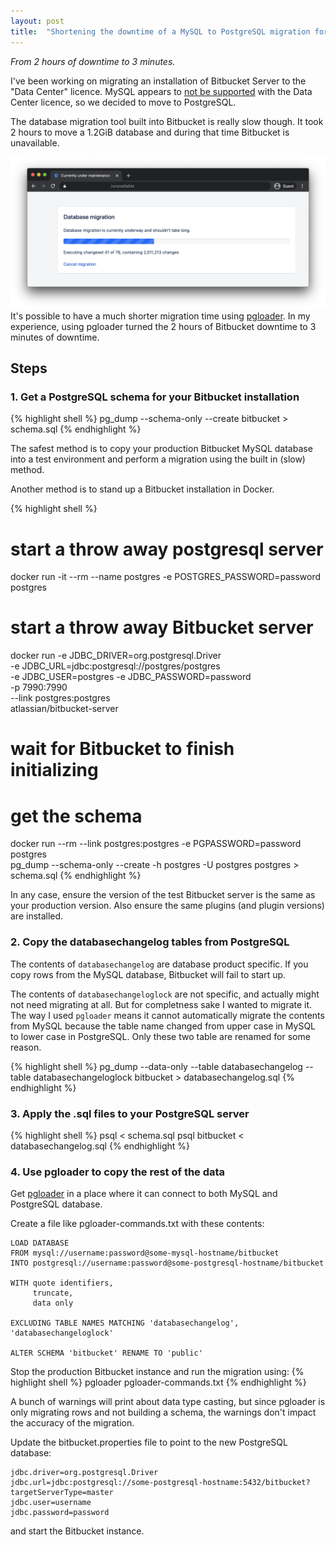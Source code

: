 ```yaml
---
layout: post
title:  "Shortening the downtime of a MySQL to PostgreSQL migration for Bitbucket"
---
```


*From 2 hours of downtime to 3 minutes.*

I've been working on migrating an installation of Bitbucket Server to the "Data
Center" licence. MySQL appears to [not be supported](https://confluence.atlassian.com/bitbucketserver/connecting-bitbucket-server-to-mysql-776640382.html)
with the Data Center licence, so we decided to move to PostgreSQL.

The database migration tool built into Bitbucket is really slow though. It took
2 hours to move a 1.2GiB database and during that time Bitbucket is unavailable.

![1 hour into a migration](/assets/images/bitbucket-migration-unavailable.png)
It's possible to have a much shorter migration time using [pgloader](https://github.com/dimitri/pgloader).
In my experience, using pgloader turned the 2 hours of Bitbucket downtime to
3 minutes of downtime.

## Steps
### 1. Get a PostgreSQL schema for your Bitbucket installation
{% highlight shell %}
pg_dump --schema-only --create bitbucket > schema.sql
{% endhighlight %}

The safest method is to copy your production Bitbucket MySQL database into a
test environment and perform a migration using the built in (slow) method.

Another method is to stand up a Bitbucket installation in Docker.

{% highlight shell %}
# start a throw away postgresql server
docker run -it --rm --name postgres -e POSTGRES_PASSWORD=password postgres

# start a throw away Bitbucket server
docker run -e JDBC_DRIVER=org.postgresql.Driver \
           -e JDBC_URL=jdbc:postgresql://postgres/postgres \
           -e JDBC_USER=postgres -e JDBC_PASSWORD=password \
           -p 7990:7990 \
           --link postgres:postgres \
           atlassian/bitbucket-server

# wait for Bitbucket to finish initializing

# get the schema
docker run --rm --link postgres:postgres -e PGPASSWORD=password postgres \
       pg_dump --schema-only --create -h postgres -U postgres postgres > schema.sql
{% endhighlight %}

In any case, ensure the version of the test Bitbucket server is the same as your
production version. Also ensure the same plugins (and plugin versions) are
installed.

### 2. Copy the databasechangelog tables from PostgreSQL
The contents of `databasechangelog` are database product specific. If you copy
rows from the MySQL database, Bitbucket will fail to start up.

The contents of `databasechangeloglock` are not specific, and actually might
not need migrating at all. But for completness sake I wanted to migrate it.
The way I used `pgloader` means it cannot automatically migrate the contents
from MySQL because the table name changed from upper case in MySQL to lower case
in PostgreSQL. Only these two table are renamed for some reason.

{% highlight shell %}
pg_dump --data-only --table databasechangelog --table databasechangeloglock bitbucket > databasechangelog.sql
{% endhighlight %}

### 3. Apply the .sql files to your PostgreSQL server
{% highlight shell %}
psql < schema.sql
psql bitbucket < databasechangelog.sql
{% endhighlight %}

### 4. Use pgloader to copy the rest of the data
Get [pgloader](https://github.com/dimitri/pgloader) in a place where it can
connect to both MySQL and PostgreSQL database.

Create a file like pgloader-commands.txt with these contents:
```
LOAD DATABASE
FROM mysql://username:password@some-mysql-hostname/bitbucket
INTO postgresql://username:password@some-postgresql-hostname/bitbucket

WITH quote identifiers,
     truncate,
     data only

EXCLUDING TABLE NAMES MATCHING 'databasechangelog', 'databasechangeloglock'

ALTER SCHEMA 'bitbucket' RENAME TO 'public'
```

Stop the production Bitbucket instance and run the migration using:
{% highlight shell %}
pgloader pgloader-commands.txt
{% endhighlight %}

A bunch of warnings will print about data type casting, but since pgloader
is only migrating rows and not building a schema, the warnings don't impact
the accuracy of the migration.

Update the bitbucket.properties file to point to the new PostgreSQL database:
```
jdbc.driver=org.postgresql.Driver
jdbc.url=jdbc:postgresql://some-postgresql-hostname:5432/bitbucket?targetServerType=master
jdbc.user=username
jdbc.password=password
```
and start the Bitbucket instance.
